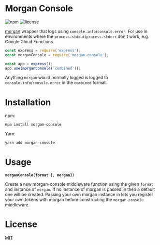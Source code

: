 # Morgan Console

![npm](https://img.shields.io/npm/v/npm.svg) ![license](https://img.shields.io/npm/l/morgan-console.svg)

[morgan](https://github.com/expressjs/morgan) wrapper that logs using `console.info`/`console.error`. For use in environments where the `process.stdout`/`process.stderr` don't work, e.g. Google Cloud Functions.

```js
const express = require('express');
const morganConsole = require('morgan-console');

const app = express();
app.use(morganConsole('combined'));
```

Anything `morgan` would normally logged is logged to `console.info`/`console.error` in the `combined` format.

# Installation

npm:
```bash
npm install morgan-console
```

Yarn:
```bash
yarn add morgan-console
```
# Usage

<b><code>morganConsole(format [, morgan])</code></b>

Create a new morgan-console middleware function using the given `format` and instance of `morgan`. If no instance of morgan is passed in then a default one will be created. Passing your own morgan instance in lets you register your own tokens with morgan before constructing the `morgan-console` middleware.

# License

[MIT](https://github.com/adtennant/morgan-console/blob/master/LICENSE)
